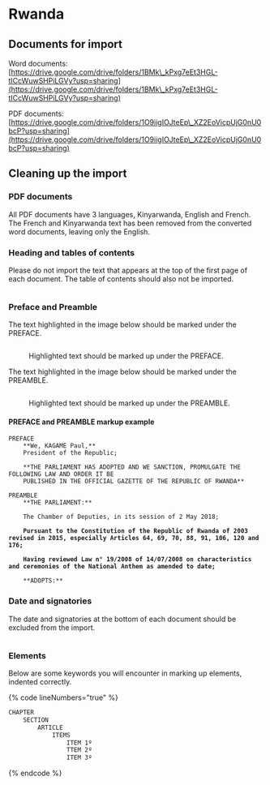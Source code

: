 # Rwanda

## Documents for import

Word documents: [https://drive.google.com/drive/folders/1BMk\_kPxg7eEt3HGL-tICcWuwSHPiLGVy?usp=sharing](https://drive.google.com/drive/folders/1BMk\_kPxg7eEt3HGL-tICcWuwSHPiLGVy?usp=sharing)

PDF documents: [https://drive.google.com/drive/folders/1O9iigIOJteEp\_XZ2EoVicpUjG0nU0bcP?usp=sharing](https://drive.google.com/drive/folders/1O9iigIOJteEp\_XZ2EoVicpUjG0nU0bcP?usp=sharing)



## Cleaning up the import

### PDF documents

All PDF documents have 3 languages, Kinyarwanda, English and French. The French and Kinyarwanda text has been removed from the converted word documents, leaving only the English.

### Heading and tables of contents

Please do not import the text that appears at the top of the first page of each document. The table of contents should also not be imported.

<figure><img src="../.gitbook/assets/image (1) (1) (1) (1).png" alt=""><figcaption></figcaption></figure>

### Preface and Preamble

The text highlighted in the image below should be marked under the PREFACE.

<figure><img src="../.gitbook/assets/image (1) (1) (1) (1) (1).png" alt=""><figcaption><p>Highlighted text should be marked up under the PREFACE.</p></figcaption></figure>

The text highlighted in the image below should be marked under the PREAMBLE.

<figure><img src="../.gitbook/assets/image (2) (1) (1) (1).png" alt=""><figcaption><p>Highlighted text should be marked up under the PREAMBLE.</p></figcaption></figure>

#### PREFACE and PREAMBLE markup example

<pre class="language-html" data-line-numbers data-full-width="true"><code class="lang-html">PREFACE
    **We, KAGAME Paul,**
    President of the Republic;
    
    **THE PARLIAMENT HAS ADOPTED AND WE SANCTION, PROMULGATE THE FOLLOWING LAW AND ORDER IT BE
    PUBLISHED IN THE OFFICIAL GAZETTE OF THE REPUBLIC OF RWANDA**
    
PREAMBLE
    **THE PARLIAMENT:**

    The Chamber of Deputies, in its session of 2 May 2018;
<strong>
</strong><strong>    Pursuant to the Constitution of the Republic of Rwanda of 2003 revised in 2015, especially Articles 64, 69, 70, 88, 91, 106, 120 and 176;
</strong>
<strong>    Having reviewed Law n° 19/2008 of 14/07/2008 on characteristics and ceremonies of the National Anthem as amended to date;
</strong>
    **ADOPTS:**
</code></pre>





### Date and signatories

The date and signatories at the bottom of each document should be excluded from the import.&#x20;

<figure><img src="../.gitbook/assets/image (3) (1) (1) (1).png" alt=""><figcaption></figcaption></figure>

### Elements

Below are some keywords you will encounter in marking up elements, indented correctly.

{% code lineNumbers="true" %}
```html
CHAPTER
    SECTION
        ARTICLE
            ITEMS
                ITEM 1º
                TTEM 2º
                ITEM 3º
```
{% endcode %}



<figure><img src="../.gitbook/assets/image (3) (1) (1) (1) (1).png" alt=""><figcaption></figcaption></figure>
